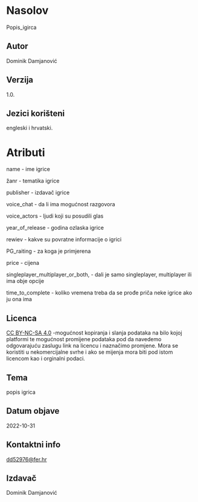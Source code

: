# Nasolov 

Popis_igirca

## Autor 

Dominik Damjanović

## Verzija 

 1.0.

## Jezici korišteni 

engleski i hrvatski.

# Atributi

 name - ime igrice

žanr - tematika igrice

publisher - izdavač igrice

 voice_chat - da li ima mogućnost razgovora 

 voice_actors - ljudi koji su posudili glas

 year_of_release - godina ozlaska igrice

 rewiev - kakve su povratne informacije o igrici

 PG_raiting - za koga je primjerena

 price - cijena

 singleplayer_multiplayer_or_both, - dali je samo singleplayer, multiplayer ili ima obje opcije

 time_to_complete - koliko vremena treba da se prođe priča neke igrice ako ju ona ima

## Licenca

 [CC BY-NC-SA 4.0](https://creativecommons.org/licenses/by-nc-sa/4.0/) -mogućnost kopiranja i slanja podataka na bilo kojoj platformi te mogućnost promijene podataka pod da navedemo odgovarajuću zaslugu link na licencu i naznačimo promjene.
Mora se koristiti u nekomercijalne svrhe i ako se mijenja mora biti pod istom licencom kao i orginalni podaci.

## Tema

 popis igrica 

## Datum objave

 2022-10-31

## Kontaktni info

 dd52976@fer.hr

## Izdavač

 Dominik Damjanović
